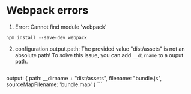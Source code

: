 # Webpack errors

1. Error: Cannot find module 'webpack'

  ```
  npm install --save-dev webpack
  ```

2. configuration.output.path: The provided value "dist/assets" is not an absolute path!
  To solve this issue, you can add `__dirname` to a ouput path.

   ```
  output: {
        path: __dirname + "dist/assets",
        filename: "bundle.js",
        sourceMapFilename: 'bundle.map'
  }
    ```
